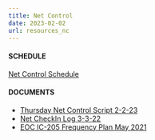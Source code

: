 ```yaml
---
title: Net Control
date: 2023-02-02
url: resources_nc
---
```


#### SCHEDULE
[Net Control Schedule](https://docs.google.com/spreadsheets/d/1kxS6EurNnPDQY9_EkQjL1rgD4ifcvtvxP2vcAB78r2s)

#### DOCUMENTS
* [Thursday Net Control Script 2-2-23](/documents/net_control/WW%20ARES%20Thursday%20Net%20Control%20Script%2020230202.pdf)
* [Net CheckIn Log 3-3-22](/documents/net_control/WWARES_Net_CheckIn%20Log%20form20220303Fill-In.pdf)
* [EOC IC-205 Frequency Plan May 2021](/documents/net_control/20210501_WWARES_Initial_ICS205.pdf)
